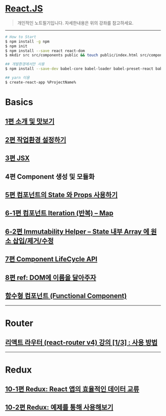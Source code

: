 # [React.JS](https://velopert.com/reactjs-tutorials)
> 개인적인 노트필기입니다. 자세한내용은 위의 강좌를 참고하세요.
---

```bash
# How to Start
$ npm install -g npm
$ npm init
$ npm install --save react react-dom
$ mkdir src src/components public && touch public/index.html src/components/App.js src/index.js webpack.config.js

## 개발환경에서만 사용
$ npm install --save-dev babel-core babel-loader babel-preset-react babel-preset-es2015 webpack webpack-dev-server

## yarn 이용
$ create-react-app %ProjectName%
```

# Basics

## [1편 소개 및 맛보기](./notes/basics/1.md)
## [2편 작업환경 설정하기](./notes/basics/2.md)
## [3편 JSX](./notes/basics/3.md)
## 4편 Component 생성 및 모듈화
## [5편 컴포넌트의 State 와 Props 사용하기](./notes/basics/5.md)
## [6-1편 컴포넌트 Iteration (반복) – Map](./notes/basics/6.1.md)
## [6-2편 Immutability Helper – State 내부 Array 에 원소 삽입/제거/수정](./notes/basics/6.2.md)
## [7편 Component LifeCycle API](./notes/basics/7.md)
## [8편 ref: DOM에 이름을 달아주자](./notes/basics/8.md)
## [함수형 컴포넌트 (Functional Component)](./notes/basics/9.md)
---
# Router

## [리액트 라우터 (react-router v4) 강의 [1/3] : 사용 방법](./notes/router/router1.md)
---
# Redux
## [10-1편 Redux: React 앱의 효율적인 데이터 교류](./notes/redux/10-1.md)
## [10-2편 Redux: 예제를 통해 사용해보기](./notes/redux/10-2.md)
